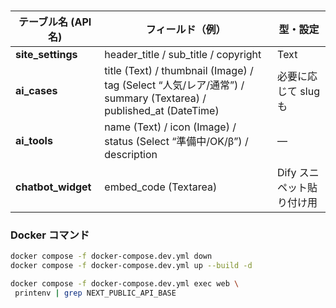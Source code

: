 #

| テーブル名 (API 名) | フィールド（例）                                                                                                | 型・設定                  |
| ------------------- | --------------------------------------------------------------------------------------------------------------- | ------------------------- |
| **site_settings**   | header_title / sub_title / copyright                                                                            | Text                      |
| **ai_cases**        | title (Text) / thumbnail (Image) / tag (Select “人気/レア/通常”) / summary (Textarea) / published_at (DateTime) | 必要に応じて slug も      |
| **ai_tools**        | name (Text) / icon (Image) / status (Select “準備中/OK/β”) / description                                        | —                         |
| **chatbot_widget**  | embed_code (Textarea)                                                                                           | Dify スニペット貼り付け用 |

### Docker コマンド

```bash
docker compose -f docker-compose.dev.yml down
docker compose -f docker-compose.dev.yml up --build -d
```

```bash
docker compose -f docker-compose.dev.yml exec web \
 printenv | grep NEXT_PUBLIC_API_BASE
```
